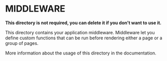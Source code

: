 # MIDDLEWARE

**This directory is not required, you can delete it if you don't want to use it.**

This directory contains your application middleware. Middleware let you define custom functions that can be run before rendering either a page or a group of pages.

More information about the usage of this directory in the documentation.
